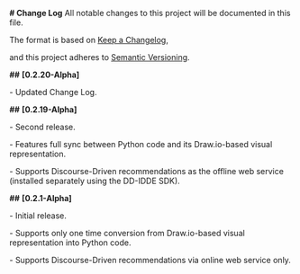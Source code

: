 **# Change Log**
All notable changes to this project will be documented in this file.

The format is based on [Keep a Changelog](https://keepachangelog.com/en/1.0.0/),

and this project adheres to [Semantic Versioning](https://semver.org/spec/v2.0.0.html).

**##** **[****0.2.20-Alpha****]**

\-  Updated Change Log.

**##** **[****0.2.19-Alpha****]**

\- Second release.

\- Features full sync between Python code and its Draw.io-based visual representation. 

\- Supports Discourse-Driven recommendations as the offline web service (installed separately using the DD-IDDE SDK).

**##** **[****0.2.1-Alpha****]**

\-  Initial release.

\- Supports only one time conversion from Draw.io-based visual representation into Python code. 

\- Supports Discourse-Driven recommendations via online web service only.